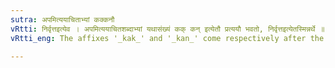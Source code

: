 ```yaml
---
sutra: अपमित्ययाचिताभ्यां कक्कनौ
vRtti: निर्वृत्तइत्येव । अपमित्ययाचितशब्दाभ्यां यथासंख्यं कक् कन् इत्येतौ प्रत्ययौ भवतो, निर्वृत्तइत्येतस्मिन्नर्थे ॥
vRtti_eng: The affixes '_kak_' and '_kan_' come respectively after the words '_apamitya_' and '_yachita_', when the sense is that of completion.

---
```

